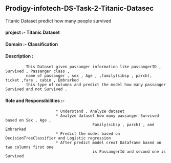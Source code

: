 ## Prodigy-infotech-DS-Task-2-Titanic-Datasec
Titanic Dataset predict how many people survived 

#### project :- Titanic Dataset
#### Domain  :- Classification
#### Description :
             This Dataset given passanger information like passangerID , Survived , Passanger class ,
             name of passanger , sex , Age , ,family(sibsp , parch), ticket ,fare , cabin , Embrarked 
             this type of columns and predict the model how many passanger Survived and not Survived .

#### Role and Responsibilities :-
                          * Understand , Analyze dataset
                          * Analyze dataset how many passanger Survived based on Sex , Age , 
                                          Family(sibsp , parch) , and Embrarked 
                          * Predict the model based on DecisionTreeClassifier and Logistic regression
                          * After predict model creat Dataframe based on two columns first one 
                                          is PassangerId and second one is Survived  
                          
